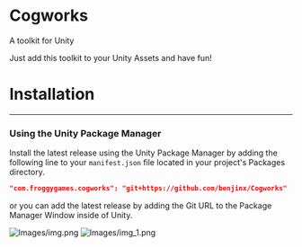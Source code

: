 # Cogworks
A toolkit for Unity

Just add this toolkit to your Unity Assets and have fun!

# Installation

---

### Using the Unity Package Manager

Install the latest release using the Unity Package Manager by adding the following line to your `manifest.json` file located in your project's Packages directory.

```json
"com.froggygames.cogworks": "git+https://github.com/benjinx/Cogworks"
```

or you can add the latest release by adding the Git URL to the Package Manager Window inside of Unity.

![Images/img.png](Images/img.png)
![Images/img_1.png](Images/img_1.png)